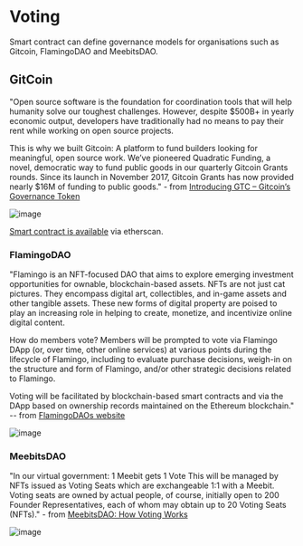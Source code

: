 # Voting

Smart contract can define governance models for organisations such as Gitcoin, FlamingoDAO and MeebitsDAO.


## GitCoin
"Open source software is the foundation for coordination tools that will help humanity solve our toughest challenges. However, despite $500B+ in yearly economic output, developers have traditionally had no means to pay their rent while working on open source projects.

This is why we built Gitcoin: A platform to fund builders looking for meaningful, open source work. We’ve pioneered Quadratic Funding, a novel, democratic way to fund public goods in our quarterly Gitcoin Grants rounds. Since its launch in November 2017, Gitcoin Grants has now provided nearly $16M of funding to public goods." - from [Introducing GTC – Gitcoin’s Governance Token](https://gitcoin.co/blog/introducing-gtc-gitcoins-governance-token/)

![image](https://user-images.githubusercontent.com/1133607/120380445-78071800-c321-11eb-9ee6-11194ccca7ff.png)

[Smart contract is available](https://etherscan.io/address/0xde30da39c46104798bb5aa3fe8b9e0e1f348163f#code) via etherscan.

### FlamingoDAO
"Flamingo is an NFT-focused DAO that aims to explore emerging investment opportunities for ownable, blockchain-based assets. NFTs are not just cat pictures. They encompass digital art, collectibles, and in-game assets and other tangible assets. These new forms of digital property are poised to play an increasing role in helping to create, monetize, and incentivize online digital content.

How do members vote?
Members will be prompted to vote via Flamingo DApp (or, over time, other online services) at various points during the lifecycle of Flamingo, including to evaluate purchase decisions, weigh-in on the structure and form of Flamingo, and/or other strategic decisions related to Flamingo.

Voting will be facilitated by blockchain-based smart contracts and via the DApp based on ownership records maintained on the Ethereum blockchain." -- from [FlamingoDAOs website](https://docs.flamingodao.xyz/)

![image](https://user-images.githubusercontent.com/1133607/120380765-dfbd6300-c321-11eb-9c42-a54ba0ca6c80.png)


### MeebitsDAO
"In our virtual government: 1 Meebit gets 1 Vote
This will be managed by NFTs issued as Voting Seats which are exchangeable 1:1 with a Meebit.
Voting seats are owned by actual people, of course, initially open to 200 Founder Representatives, each of whom may obtain up to 20 Voting Seats (NFTs)." - from [MeebitsDAO: How Voting Works](https://medium.com/meebitsdao/meebitsdao-how-voting-works-91cdd2b882be)

![image](https://user-images.githubusercontent.com/1133607/120380951-2317d180-c322-11eb-8629-4f744883c536.png)

